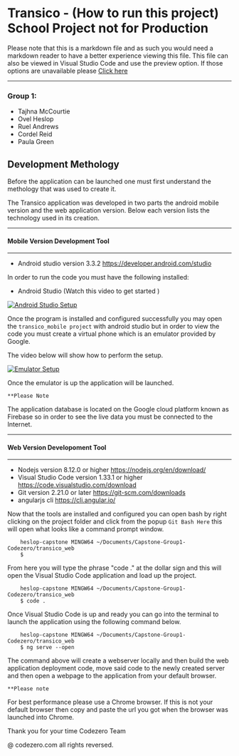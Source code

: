 # Transico - (How to run this project) School Project not for Production
Please note that this is a markdown file and as such you would need a markdown reader to have a better experience viewing this file. This file can also be viewed in Visual Studio Code and use the preview option. If those options are unavailable please [Click here](https://github.com/kaytalium/Capstone2019)


---
### Group 1: 
- Tajhna McCourtie
- Ovel Heslop
- Ruel Andrews
- Cordel Reid
- Paula Green


## Development Methology

Before the application can be launched one must first understand the methology that was used to create it.

The Transico application was developed in two parts the android mobile version and the web application version. Below each version lists the technology used in its creation.

---
#### Mobile Version Development Tool
---
- Android studio version 3.3.2 https://developer.android.com/studio

In order to run the code you must have the following installed:

- Android Studio (Watch this video to get started )

[![Android Studio Setup](img/android-studio-video1-cover.jpg)](https://www.youtube.com/watch?v=1-k5KMj8IJQ)

Once the program is installed and configured successfully you may open the `transico_mobile project` with android studio but in order to view the code you must create a virtual phone which is an emulator provided by Google.

The video below will show how to perform the setup. 

[![Emulator Setup](img/android-studio-video2-cover.jpg)](https://www.youtube.com/watch?v=5BdqfvRS_TY)

Once the emulator is up the application will be launched.

`**Please Note` 

The application database is located on the Google cloud platform known as Firebase so in order to see the live data you must be connected to the Internet. 

--- 
 #### Web Version Developoment Tool
---
- Nodejs version 8.12.0 or higher https://nodejs.org/en/download/
- Visual Studio Code version 1.33.1 or higher https://code.visualstudio.com/download
- Git version 2.21.0 or later https://git-scm.com/downloads
- angularjs cli https://cli.angular.io/

Now that the tools are installed and configured you can open bash by right clicking on the project folder and click from the popup `Git Bash Here` this will open what looks like a command prompt window.

```console
    heslop-capstone MINGW64 ~/Documents/Capstone-Group1-Codezero/transico_web
    $ 
```

From here you will type the phrase "code ." at the dollar sign and this will open the Visual Studio Code application and load up the project.

```console
    heslop-capstone MINGW64 ~/Documents/Capstone-Group1-Codezero/transico_web
    $ code .
```

Once Visual Studio Code is up and ready you can go into the terminal to launch the application using the following command below.

```console
    heslop-capstone MINGW64 ~/Documents/Capstone-Group1-Codezero/transico_web
    $ ng serve --open
```

The command above will create a webserver locally and then build the web application deployment code, move said code to the newly created server and then open a webpage to the application from your default browser.

```**Please note```

For best performance please use a Chrome browser. If this is not your default browser then copy and paste the url you got when the browser was launched into Chrome.

Thank you for your time 
Codezero Team

@ codezero.com all rights reversed.




